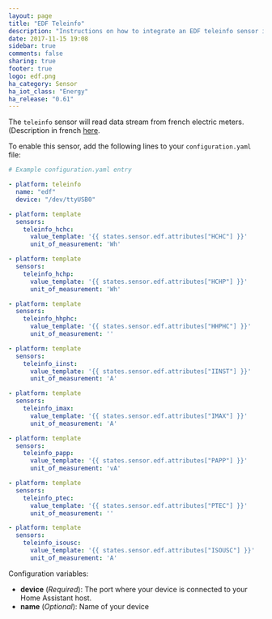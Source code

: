 ```yaml
---
layout: page
title: "EDF Teleinfo"
description: "Instructions on how to integrate an EDF teleinfo sensor into Home Assistant."
date: 2017-11-15 19:08
sidebar: true
comments: false
sharing: true
footer: true
logo: edf.png
ha_category: Sensor
ha_iot_class: "Energy"
ha_release: "0.61"
---
```


The `teleinfo` sensor will read data stream from french electric meters. (Description in french
[here](http://www.enedis.fr/sites/default/files/Enedis-NOI-CPT_02E.pdf). 

To enable this sensor, add the following lines to your `configuration.yaml` file:

```yaml
# Example configuration.yaml entry

- platform: teleinfo
  name: "edf"
  device: "/dev/ttyUSB0"

- platform: template
  sensors:
    teleinfo_hchc:
      value_template: '{{ states.sensor.edf.attributes["HCHC"] }}'
      unit_of_measurement: 'Wh'

- platform: template
  sensors:
    teleinfo_hchp:
      value_template: '{{ states.sensor.edf.attributes["HCHP"] }}'
      unit_of_measurement: 'Wh'

- platform: template
  sensors:
    teleinfo_hhphc:
      value_template: '{{ states.sensor.edf.attributes["HHPHC"] }}'
      unit_of_measurement: ''

- platform: template
  sensors:
    teleinfo_iinst:
      value_template: '{{ states.sensor.edf.attributes["IINST"] }}'
      unit_of_measurement: 'A'

- platform: template
  sensors:
    teleinfo_imax:
      value_template: '{{ states.sensor.edf.attributes["IMAX"] }}'
      unit_of_measurement: 'A'

- platform: template
  sensors:
    teleinfo_papp:
      value_template: '{{ states.sensor.edf.attributes["PAPP"] }}'
      unit_of_measurement: 'vA'

- platform: template
  sensors:
    teleinfo_ptec:
      value_template: '{{ states.sensor.edf.attributes["PTEC"] }}'
      unit_of_measurement: ''

- platform: template
  sensors:
    teleinfo_isousc:
      value_template: '{{ states.sensor.edf.attributes["ISOUSC"] }}'
      unit_of_measurement: 'A'
```

Configuration variables:

- **device** (*Required*): The port where your device is connected to your Home Assistant host.
- **name** (*Optional*): Name of your device

